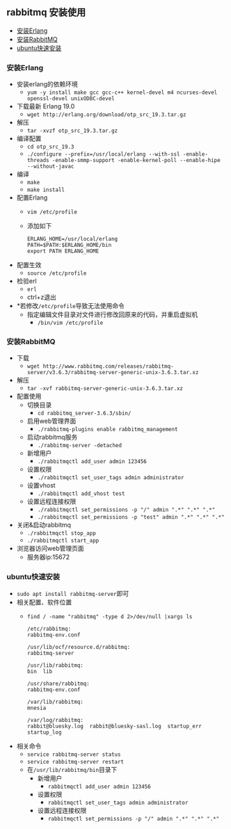 ## rabbitmq 安装使用
- [安装Erlang](#1)
- [安装RabbitMQ](#2)
- [ubuntu快速安装](#ubuntu快速安装)


### <span id="1">安装Erlang</span>
- 安装erlang的依赖环境
	- `yum -y install make gcc gcc-c++ kernel-devel m4 ncurses-devel openssl-devel unixODBC-devel`
- 下载最新 Erlang 19.0
	- `wget http://erlang.org/download/otp_src_19.3.tar.gz`
- 解压
	- `tar -xvzf otp_src_19.3.tar.gz`
- 编译配置
	- `cd otp_src_19.3`
	- `./configure --prefix=/usr/local/erlang --with-ssl -enable-threads -enable-smmp-support -enable-kernel-poll --enable-hipe --without-javac`
- 编译
	- `make`
	- `make install`
- 配置Erlang
	- `vim /etc/profile`
	- 添加如下

		```shell
		ERLANG_HOME=/usr/local/erlang
		PATH=$PATH:$ERLANG_HOME/bin
		export PATH ERLANG_HOME
		```
- 配置生效
	- `source /etc/profile`
- 检验erl
	- `erl`
	- ctrl+z退出
- *若修改`/etc/profile`导致无法使用命令
	- 指定编辑文件目录对文件进行修改回原来的代码，并重启虚拟机
		- `/bin/vim /etc/profile`

### <span id="2">安装RabbitMQ</span>
- 下载
	- `wget http://www.rabbitmq.com/releases/rabbitmq-server/v3.6.3/rabbitmq-server-generic-unix-3.6.3.tar.xz`
- 解压
	- `tar -xvf rabbitmq-server-generic-unix-3.6.3.tar.xz`
- 配置使用
	- 切换目录
		- `cd rabbitmq_server-3.6.3/sbin/`
	- 启用web管理界面
		- `./rabbitmq-plugins enable rabbitmq_management`
	- 启动rabbitmq服务
		- `./rabbitmq-server -detached`
	- 新增用户
		- `./rabbitmqctl add_user admin 123456`
	- 设置权限
		- `./rabbitmqctl set_user_tags admin administrator`
	- 设置vhost
		- `./rabbitmqctl add_vhost test`	
	- 设置远程连接权限
		- `./rabbitmqctl set_permissions -p "/" admin ".*" ".*" ".*"`
		- `./rabbitmqctl set_permissions -p "test" admin ".*" ".*" ".*"`
- 关闭&启动rabbitmq
	- `./rabbitmqctl stop_app`
	- `./rabbitmqctl start_app`
- 浏览器访问web管理页面
	- 服务器ip:15672


### ubuntu快速安装
- `sudo apt install rabbitmq-server`即可
- 相关配置、软件位置
	- `find / -name "rabbitmq" -type d 2>/dev/null |xargs ls`

		```
		/etc/rabbitmq:
		rabbitmq-env.conf
		
		/usr/lib/ocf/resource.d/rabbitmq:
		rabbitmq-server
		
		/usr/lib/rabbitmq:
		bin  lib
		
		/usr/share/rabbitmq:
		rabbitmq-env.conf
		
		/var/lib/rabbitmq:
		mnesia
		
		/var/log/rabbitmq:
		rabbit@bluesky.log  rabbit@bluesky-sasl.log  startup_err  startup_log
		```
- 相关命令
	- `service rabbitmq-server status`
	- `service rabbitmq-server restart`
	- 在`/usr/lib/rabbitmq/bin`目录下
		- 新增用户
			- `rabbitmqctl add_user admin 123456`
		- 设置权限
			- `rabbitmqctl set_user_tags admin administrator`
		- 设置远程连接权限
			- `rabbitmqctl set_permissions -p "/" admin ".*" ".*" ".*"`

